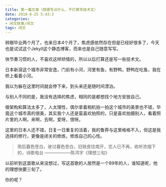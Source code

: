 ```yaml
---
title: 第一篇文章（随便写点什么，不打算写技术文）
date: 2018-8-25 5:43:3
categories:
- 闲文轶事/闲文
tags: 闲文
---
```


转眼毕业两个月了，也来日本4个月了，焦虑感依然存在但是已经好很多了，今天也是试试这个Jekyll这个静态博客，而来也是自己随意写写。

快节奏习惯的人，不喜欢这样矫情的，所以以后打算还是写一些技术文。

日本新瀉这个城市非常安逸，门前有小河，河里有鱼，有野鸭，野鸭在吃鱼，我在桥上看着小河。

我以为躲在这里时间就会停下来，到头来还是随时间漂泊。

与别人不同的是，我没有选择的焦虑，相同的是都想找个地方安放自己。

做架构和算法太多了，人太理性，偶尔拿着相机拍一拍这个城市的美景也不错，毕竟这个城市真的很美，其实我个人还是蛮喜欢拍照的，只是喜欢拍摄别人，看着照片里的人啊，来啊，去啊，爱呀，恨呀。

这里的日本人还不错，日复一日重复的活着，我的鲁莽与这里格格不入，但这是我选择的修行，更像是闭关的修炼，修炼自己的心性。

>雨后暮色苍白，驶过暮色苍白，旧铁皮往南开，恋人已不再，收听浓烟下的，诗歌电台
>                                                  ——————陈鸿宇《理想三旬》

以前听到这首歌从来没想过，写这首歌的人居然是一个89年的人，谁知道呢，他的理想快要三旬了。

你的呢？
